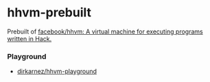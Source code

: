 hhvm-prebuilt
=============
Prebuilt of [facebook/hhvm: A virtual machine for executing programs written in Hack.](https://github.com/facebook/hhvm)

### Playground
- [dirkarnez/hhvm-playground](https://github.com/dirkarnez/hhvm-playground)